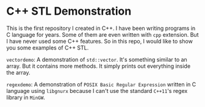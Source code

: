 C++ STL Demonstration
=======
This is the first repository I created in C++. I have been writing programs in C language for years. Some of them are even written with `cpp` extension. But I have never used some C++ features. So in this repo, I would like to show you some examples of C++ STL.

`vectordemo`: A demonstration of `std::vector`. It's something similar to an array. But it contains more methods. It simply prints out everything inside the array.

`regexdemo`: A demonstration of `POSIX Basic Regular Expression` written in C language using `libgnurx` because I can't use the standard `C++11`'s regex library in `MinGW`.
